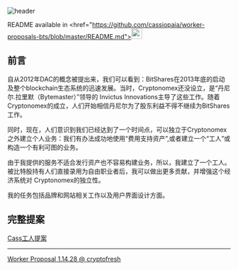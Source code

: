 
![header](https://raw.githubusercontent.com/cassiopaia/worker-proposals-bts/master/assets/images/header@2x.png)


README available in <href="https://github.com/cassiopaia/worker-proposals-bts/blob/master/README.md"><img src="https://cdn.rawgit.com/cassiopaia/worker-proposals-bts/master/assets/images/us.svg" width="24" /></a>

前言
------

自从2012年DAC的概念被提出来，我们可以看到：BitShares在2013年底的启动及整个blockchain生态系统的迅速发展。当时，Cryptonomex还没设立，是“丹尼尔.拉里默（Bytemaster）”领导的 Invictus Innovations主导了这些工作。随着Cryptonomex的成立，人们开始相信丹尼尔为了股东利益不得不继续为BitShares工作。

同时，现在，人们意识到我们已经达到了一个时间点，可以独立于Cryptonomex之外建立个人业务：我们有办法成功地使用“费用支持资产”,或者建立一个“工人”或构造一个有利可图的业务。

由于我提供的服务不适合发行资产也不容易构建业务，所以，我建立了一个工人。被比特股持有人们直接录用为自由职业者后，我可以做出更多贡献，并增强这个经济系统对 Cryptonomex的独立性。

我的任务包括品牌和网站相关工作以及用户界面设计方面。


完整提案
------
[Cass工人提案](https://github.com/cassiopaia/worker-proposals-bts/blob/master/cass-worker-proposal-1.14.28-CN.md)



------
[Worker Proposal 1.14.28 @ cryptofresh](http://cryptofresh.com/workers)
